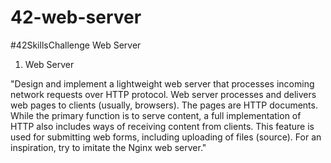 # 42-web-server
#42SkillsChallenge Web Server

1. Web Server

"Design and implement a lightweight web server that processes incoming network requests over HTTP protocol. 
Web server processes and delivers web pages to clients (usually, browsers). The pages are HTTP documents. While the 
primary function is to serve content, a full implementation of HTTP also includes ways of receiving content from 
clients. This feature is used for submitting web forms, including uploading of files (source). For an inspiration, 
try to imitate the Nginx web server."